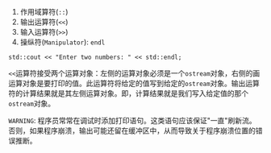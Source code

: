 1. 作用域算符(`::`)
2. 输出运算符(`<<`)
3. 输入运算符(`>>`)
4. 操纵符(`Manipulator`): `endl`

```
std::cout << "Enter two numbers: " << std::endl; 
```
`<<`运算符接受两个运算对象：左侧的运算对象必须是一个`ostream`对象，右侧的画运算对象是要打印的值。此运算符将给定的值写到给定的`ostream`对象。输出运算符的计算结果就是其左侧运算对象。即，计算结果就是我们写入给定值的那个`ostream`对象。

`WARNING`: 程序员常常在调试时添加打印语句。这类语句应该保证"一直"刷新流。否则，如果程序崩溃，输出可能还留在缓冲区中，从而导致关于程序崩溃位置的错误推断。
